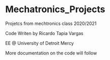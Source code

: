 # Mechatronics_Projects

Projetcs from mechtronics class 2020/2021


Code Writen by Ricardo Tapia Vargas

EE @ University of Detroit Mercy


More documentation on the code will follow
